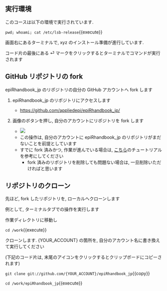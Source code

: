 ## 実行環境

このコースは以下の環境で実行されています.

`pwd; whoami; cat /etc/lsb-release`{{execute}}

画面右にあるターミナルで, xyz のインストール準備が進行しています.

コード片の最後にある &#x23CE; マークをクリックするとターミナルでコマンドが実行されます

## GitHub リポジトリの fork

epiRhandbook_jp のリポジトリの自分の GitHub アカウントへ fork します

1. epiRhandbook_jp のリポジトリにアクセスします
    - https://github.com/appliedepi/epiRhandbook_jp/

2. 画像のボタンを押し, 自分のアカウントにリポジトリを fork します 
    - <img src='https://i.gyazo.com/b6c532cc719b0b651625a717b1ba78ad.png'>
    - この操作は, 自分のアカウントに epiRhandbook_jp のリポジトリがまだないことを前提としています
    - すでに fork 済みかつ, 作業が進んでいる場合は, [こちら]()のチュートリアルを参考にしてください
        - fork 済みのリポジトリを削除しても問題ない場合は, 一旦削除いただければと思います

## リポジトリのクローン

先ほど, fork したリポジトリを, ローカルへクローンします

例として, ターミナルタブでの操作を実行します

作業ディレクトリに移動し

`cd /work`{{execute}}

クローンします. {YOUR_ACCOUNT} の箇所を, 自分のアカウント名に書き換えて実行してください

(下記のコード片は, 末尾のアイコンをクリックするとクリップボードにコピーされます)

`git clone git://github.com/{YOUR_ACCOUNT}/epiRhandbook_jp`{{copy}}

`cd /work/epiRhandbook_jp`{{execute}}


